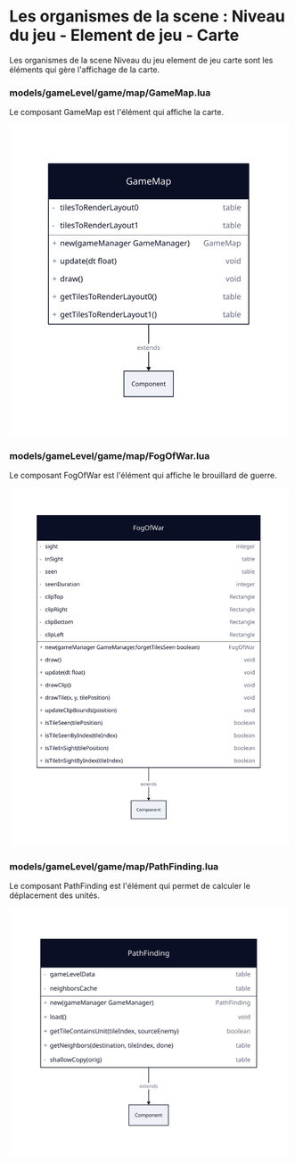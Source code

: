 # Les organismes de la scene : Niveau du jeu - Element de jeu - Carte

Les organismes de la scene Niveau du jeu element de jeu carte sont les éléments qui gère l'affichage de la carte.

### models/gameLevel/game/map/GameMap.lua

Le composant GameMap est l'élément qui affiche la carte.

<img src="./game-map.svg" width="500">

### models/gameLevel/game/map/FogOfWar.lua

Le composant FogOfWar est l'élément qui affiche le brouillard de guerre.

<img src="./fog-of-war.svg" width="500">

### models/gameLevel/game/map/PathFinding.lua

Le composant PathFinding est l'élément qui permet de calculer le déplacement des unités.

<img src="./path-finding.svg" width="500">
